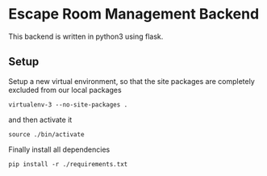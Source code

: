 # Escape Room Management Backend
This backend is written in python3 using flask.

## Setup

Setup a new virtual environment, so that the site packages are completely excluded from our local packages

    virtualenv-3 --no-site-packages .

and then activate it

    source ./bin/activate

Finally install all dependencies

    pip install -r ./requirements.txt
